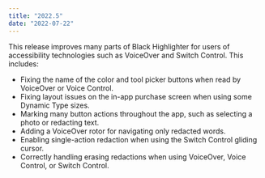 ```yaml
---
title: "2022.5"
date: "2022-07-22"
---
```


This release improves many parts of Black Highlighter for users of accessibility technologies such as VoiceOver and Switch Control. This includes:

- Fixing the name of the color and tool picker buttons when read by VoiceOver or Voice Control.
- Fixing layout issues on the in-app purchase screen when using some Dynamic Type sizes.
- Marking many button actions throughout the app, such as selecting a photo or redacting text.
- Adding a VoiceOver rotor for navigating only redacted words.
- Enabling single-action redaction when using the Switch Control gliding cursor.
- Correctly handling erasing redactions when using VoiceOver, Voice Control, or Switch Control.
